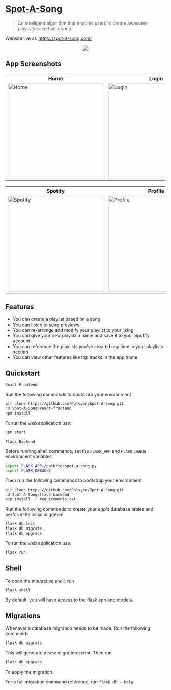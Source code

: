 # [Spot-A-Song](https://spot-a-song.com)
> An intelligent algorithm that enables users to create awesome playlists based on a song.

Website live at: https://spot-a-song.com/

<p align="center">
  <img src="https://media.giphy.com/media/KnQb2DFQMo0olzsRnQ/giphy.gif" />
</p>

## App Screenshots
<table align="center">
  <tr>
    <th>Home</th>
    <th>Login</th>
    <th>Playlist</th>
    <th>Playlist Modal</th>
  </tr>
  <tr>
    <td><img width="300em" src="https://i.imgur.com/uTSY8Vi.png" alt="Home" /></td>
    <td><img width="300em" src="https://i.imgur.com/GUh7nU7.png" alt="Login" /></td>
    <td><img width="300em" src="https://i.imgur.com/Bez0FDF.png" alt="Playlist" /></td>
    <td><img width="300em" src="https://i.imgur.com/zwkP2S4.png" alt="Playlist Modal" /></td>
  </tr>
</table>

<table align="center">
  <tr>
    <th>Spotify</th>
    <th>Profile</th>
    <th>Playlists</th>
    <th>And More!</th>
  </tr>
  <tr>
    <td><img width="300em" src="https://i.imgur.com/rKqhzRy.png" alt="Spotify" /></td>
    <td><img width="300em" src="https://i.imgur.com/vzNETfE.png" alt="Profile" /></td>
    <td><img width="300em" src="https://i.imgur.com/oZoTMrb.png" alt="Playlists" /></td>
    <td><img width="300em" src="https://i.imgur.com/xWVmMIe.png" alt="And More!" /></td>
  </tr>
</table>

## Features
- You can create a playlist based on a song
- You can listen to song previews
- You can re-arrange and modify your playlist to your liking
- You can give your new playlist a name and save it to your Spotify account
- You can reference the playlists you've created any time in your playlists section
- You can view other features like top tracks in the app home

## Quickstart
  ```React Frontend```
  
Run the following commands to bootstrap your environment

```bash
git clone https://github.com/Polvyer/Spot-A-Song.git
cd Spot-A-Song/react-frontend
npm install
```

To run the web application use:

```bash
npm start
```

  ```Flask Backend```
  
Before running shell commands, set the ```FLASK_APP``` and ```FLASK_DEBUG``` environment variables

```bash
export FLASK_APP=/path/to/spot-a-song.py
export FLASK_DEBUG=1
```

Then run the following commands to bootstrap your environment

```bash
git clone https://github.com/Polvyer/Spot-A-Song.git
cd Spot-A-Song/flask-backend
pip install -r requirements.txt
```

Run the following commands to create your app's database tables and perform the initial migration

```bash
flask db init
flask db migrate
flask db upgrade
```

To run the web application use:

```bash
flask run
```

## Shell

To open the interactive shell, run

```bash
flask shell
```

By default, you will have access to the flask app and models.

## Migrations

Whenever a database migration needs to be made. Run the following commands
```bash
flask db migrate
```

This will generate a new migration script. Then run
```bash
flask db upgrade
```

To apply the migration.

For a full migration command reference, run ```flask db --help```.
